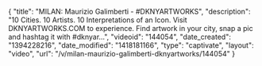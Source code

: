 {
    "title": "MILAN: Maurizio Galimberti - #DKNYARTWORKS",
    "description": "10 Cities. 10 Artists. 10 Interpretations of an Icon. Visit DKNYARTWORKS.COM to experience. Find artwork in your city, snap a pic and hashtag it with #dknyar...",
    "videoid": "144054",
    "date_created": "1394228216",
    "date_modified": "1418181166",
    "type": "captivate",
    "layout": "video",
    "url": "\/v\/milan-maurizio-galimberti-dknyartworks\/144054"
}
